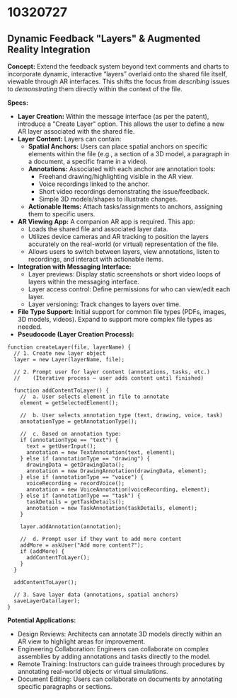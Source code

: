 # 10320727

## Dynamic Feedback "Layers" & Augmented Reality Integration

**Concept:** Extend the feedback system beyond text comments and charts to incorporate dynamic, interactive “layers” overlaid onto the shared file itself, viewable through AR interfaces. This shifts the focus from *describing* issues to *demonstrating* them directly within the context of the file.

**Specs:**

*   **Layer Creation:** Within the message interface (as per the patent), introduce a "Create Layer" option. This allows the user to define a new AR layer associated with the shared file.
*   **Layer Content:** Layers can contain:
    *   **Spatial Anchors:** Users can place spatial anchors on specific elements within the file (e.g., a section of a 3D model, a paragraph in a document, a specific frame in a video).
    *   **Annotations:**  Associated with each anchor are annotation tools:
        *   Freehand drawing/highlighting visible in the AR view.
        *   Voice recordings linked to the anchor.
        *   Short video recordings demonstrating the issue/feedback.
        *   Simple 3D models/shapes to illustrate changes.
    *   **Actionable Items:** Attach tasks/assignments to anchors, assigning them to specific users.
*   **AR Viewing App:** A companion AR app is required. This app:
    *   Loads the shared file and associated layer data.
    *   Utilizes device cameras and AR tracking to position the layers accurately on the real-world (or virtual) representation of the file.
    *   Allows users to switch between layers, view annotations, listen to recordings, and interact with actionable items.
*   **Integration with Messaging Interface:**
    *   Layer previews: Display static screenshots or short video loops of layers within the messaging interface.
    *   Layer access control: Define permissions for who can view/edit each layer.
    *   Layer versioning: Track changes to layers over time.
*   **File Type Support:** Initial support for common file types (PDFs, images, 3D models, videos). Expand to support more complex file types as needed.
*   **Pseudocode (Layer Creation Process):**

```
function createLayer(file, layerName) {
  // 1. Create new layer object
  layer = new Layer(layerName, file);

  // 2. Prompt user for layer content (annotations, tasks, etc.)
  //    (Iterative process – user adds content until finished)

  function addContentToLayer() {
    //  a. User selects element in file to annotate
    element = getSelectedElement();

    //  b. User selects annotation type (text, drawing, voice, task)
    annotationType = getAnnotationType();

    //  c. Based on annotation type:
    if (annotationType == "text") {
      text = getUserInput();
      annotation = new TextAnnotation(text, element);
    } else if (annotationType == "drawing") {
      drawingData = getDrawingData();
      annotation = new DrawingAnnotation(drawingData, element);
    } else if (annotationType == "voice") {
      voiceRecording = recordVoice();
      annotation = new VoiceAnnotation(voiceRecording, element);
    } else if (annotationType == "task") {
      taskDetails = getTaskDetails();
      annotation = new TaskAnnotation(taskDetails, element);
    }

    layer.addAnnotation(annotation);

    //  d. Prompt user if they want to add more content
    addMore = askUser("Add more content?");
    if (addMore) {
      addContentToLayer();
    }
  }

  addContentToLayer();

  // 3. Save layer data (annotations, spatial anchors)
  saveLayerData(layer);
}
```

**Potential Applications:**

*   Design Reviews: Architects can annotate 3D models directly within an AR view to highlight areas for improvement.
*   Engineering Collaboration: Engineers can collaborate on complex assemblies by adding annotations and tasks directly to the model.
*   Remote Training: Instructors can guide trainees through procedures by annotating real-world objects or virtual simulations.
*   Document Editing: Users can collaborate on documents by annotating specific paragraphs or sections.